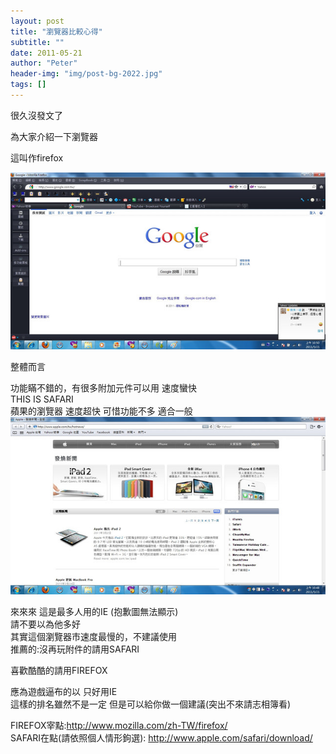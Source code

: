 ```yaml
---
layout: post
title: "瀏覽器比較心得"
subtitle: ""
date: 2011-05-21
author: "Peter"
header-img: "img/post-bg-2022.jpg"
tags: []
---
```


很久沒發文了  


為大家介紹一下瀏覽器  

這叫作firefox  

![](/img/in-post/post-browser-intro--firefox.jpg)  

整體而言  

功能瞞不錯的，有很多附加元件可以用 速度蠻快  
THIS IS SAFARI  
蘋果的瀏覽器 速度超快   可惜功能不多 適合一般  
![](/img/in-post/post-browser-intro--safari.jpg)  

來來來 這是最多人用的IE  (抱歉圖無法顯示)  
請不要以為他多好   
其實這個瀏覽器市速度最慢的，不建議使用   
推薦的:沒再玩附件的請用SAFARI  

喜歡酷酷的請用FIREFOX  

應為遊戲逼布的以 只好用IE  
這樣的排名雖然不是一定 但是可以給你做一個建議(突出不來請志相簿看)  

FIREFOX宰點:http://www.mozilla.com/zh-TW/firefox/  
SAFARI在點(請依照個人情形鉤選): http://www.apple.com/safari/download/  